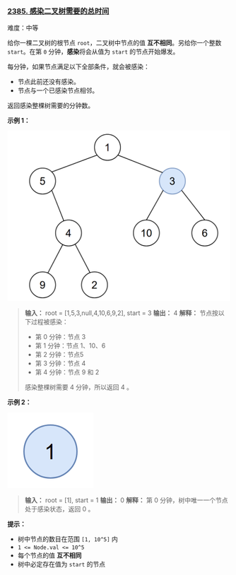 ### [2385. 感染二叉树需要的总时间](https://leetcode.cn/problems/amount-of-time-for-binary-tree-to-be-infected/)

难度：中等

给你一棵二叉树的根节点 `root`，二叉树中节点的值 **互不相同**。另给你一个整数 `start`。在第 `0` 分钟，**感染**将会从值为 `start` 的节点开始爆发。

每分钟，如果节点满足以下全部条件，就会被感染：

- 节点此前还没有感染。
- 节点与一个已感染节点相邻。

返回感染整棵树需要的分钟数。

**示例 1：**

![](./assets/img/Question2385_01.png)

> **输入：** root = [1,5,3,null,4,10,6,9,2], start = 3
> **输出：** 4
> **解释：** 节点按以下过程被感染：
>
> - 第 0 分钟：节点 3
> - 第 1 分钟：节点 1、10、6
> - 第 2 分钟：节点5
> - 第 3 分钟：节点 4
> - 第 4 分钟：节点 9 和 2
>
> 感染整棵树需要 4 分钟，所以返回 4 。

**示例 2：**

![](./assets/img/Question2385_02.png)

> **输入：** root = [1], start = 1
> **输出：** 0
> **解释：** 第 0 分钟，树中唯一一个节点处于感染状态，返回 0 。

**提示：**

- 树中节点的数目在范围 `[1, 10^5]` 内
- `1 <= Node.val <= 10^5`
- 每个节点的值 **互不相同**
- 树中必定存在值为 `start` 的节点
